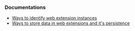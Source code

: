### Documentations

- [Ways to identify web extension instances](IDENTIFICATION.md)
- [Ways to store data in web extensions and it's persistence](STORE.md)

